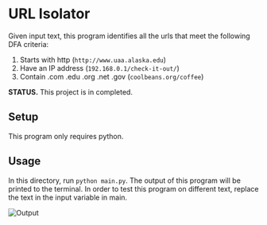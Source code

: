 
# URL Isolator
Given input text, this program identifies all the urls that meet the following DFA criteria:
1.  Starts with http (`http://www.uaa.alaska.edu`)
2. Have an IP address (`192.168.0.1/check-it-out/`)
3. Contain .com .edu .org .net .gov (`coolbeans.org/coffee`)

**STATUS.**
This project is in completed.

## Setup 
This program only requires python.

## Usage
In this directory, run `python main.py`. The output of this program will be printed to the terminal.
In order to test this program on different text, replace the text in the input variable in main.

![Output](screenshot.png)
